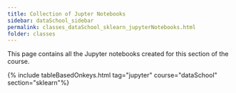 ```yaml
---
title: Collection of Jupter Notebooks
sidebar: dataSchool_sidebar
permalink: classes_dataSchool_sklearn_jupyterNotebooks.html
folder: classes
---
```


This page contains all the Jupyter notebooks created for this section of the course.

{% include tableBasedOnkeys.html tag="jupyter" course="dataSchool" section="sklearn"%}